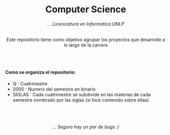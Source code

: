<div align='center'>

# Computer Science

###### ... Licenciatura en Informatica UNLP

Este repositorio tiene como objetivo agrupar los proyectos que desarrolle a lo largo de la carrera

</div>

<br> <br>



#### Como se organiza el repositorio:

- Q : Cuatrimestre
- 0000 : Numero del semestre en binario
- SIGLAS : Cada cuatrimestre se subdivide en las materias de cada semestre nombrado por las siglas (si hice contenido sobre ellaa)



<br> <br>

<div align='center'>

###### ... Seguro hay un par de bugs :)

</div>